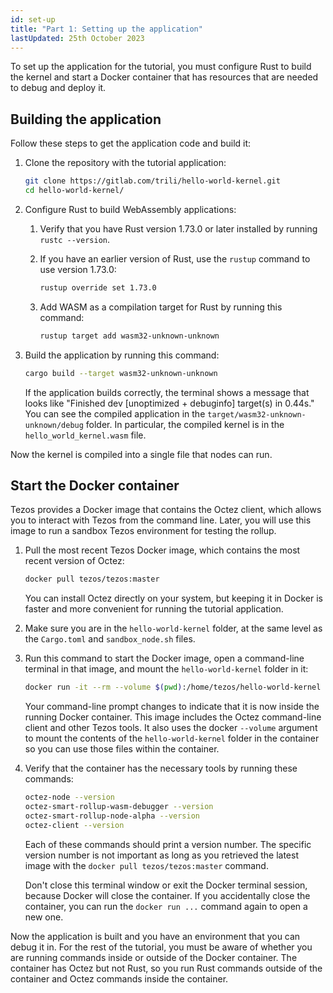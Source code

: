 ```yaml
---
id: set-up
title: "Part 1: Setting up the application"
lastUpdated: 25th October 2023
---
```


To set up the application for the tutorial, you must configure Rust to build the kernel and start a Docker container that has resources that are needed to debug and deploy it.

## Building the application

Follow these steps to get the application code and build it:

1. Clone the repository with the tutorial application:

   ```bash
   git clone https://gitlab.com/trili/hello-world-kernel.git
   cd hello-world-kernel/
   ```

1. Configure Rust to build WebAssembly applications:

   1. Verify that you have Rust version 1.73.0 or later installed by running `rustc --version`.

   1. If you have an earlier version of Rust, use the `rustup` command to use version 1.73.0:

      ```bash
      rustup override set 1.73.0
      ```

   1. Add WASM as a compilation target for Rust by running this command:

      ```bash
      rustup target add wasm32-unknown-unknown
      ```

1. Build the application by running this command:

   ```bash
   cargo build --target wasm32-unknown-unknown
   ```

   If the application builds correctly, the terminal shows a message that looks like "Finished dev [unoptimized + debuginfo] target(s) in 0.44s."
   You can see the compiled application in the `target/wasm32-unknown-unknown/debug` folder.
   In particular, the compiled kernel is in the `hello_world_kernel.wasm` file.

Now the kernel is compiled into a single file that nodes can run.

## Start the Docker container

Tezos provides a Docker image that contains the Octez client, which allows you to interact with Tezos from the command line.
Later, you will use this image to run a sandbox Tezos environment for testing the rollup.

1. Pull the most recent Tezos Docker image, which contains the most recent version of Octez:

   ```bash
   docker pull tezos/tezos:master
   ```

   You can install Octez directly on your system, but keeping it in Docker is faster and more convenient for running the tutorial application.

1. Make sure you are in the `hello-world-kernel` folder, at the same level as the `Cargo.toml` and `sandbox_node.sh` files.

1. Run this command to start the Docker image, open a command-line terminal in that image, and mount the `hello-world-kernel` folder in it:

   ```bash
   docker run -it --rm --volume $(pwd):/home/tezos/hello-world-kernel --entrypoint /bin/sh --name octez-container tezos/tezos:master
   ```

   Your command-line prompt changes to indicate that it is now inside the running Docker container.
   This image includes the Octez command-line client and other Tezos tools.
   It also uses the docker `--volume` argument to mount the contents of the `hello-world-kernel` folder in the container so you can use those files within the container.

1. Verify that the container has the necessary tools by running these commands:

   ```bash
   octez-node --version
   octez-smart-rollup-wasm-debugger --version
   octez-smart-rollup-node-alpha --version
   octez-client --version
   ```

   Each of these commands should print a version number.
   The specific version number is not important as long as you retrieved the latest image with the `docker pull tezos/tezos:master` command.

   Don't close this terminal window or exit the Docker terminal session, because Docker will close the container.
   If you accidentally close the container, you can run the `docker run ...` command again to open a new one.

Now the application is built and you have an environment that you can debug it in.
For the rest of the tutorial, you must be aware of whether you are running commands inside or outside of the Docker container.
The container has Octez but not Rust, so you run Rust commands outside of the container and Octez commands inside the container.
